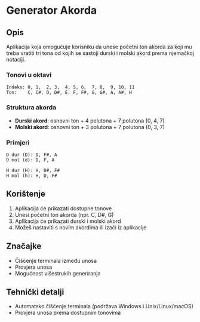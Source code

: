# Generator Akorda

## Opis
Aplikacija koja omogućuje korisniku da unese početni ton akorda za koji mu treba vratiti tri tona od kojih se sastoji durski i molski akord prema njemačkoj notaciji.



### Tonovi u oktavi
```
Indeks: 0, 1,  2, 3,  4, 5, 6,  7, 8,  9, 10, 11
Ton:    C, C#, D, D#, E, F, F#, G, G#, A, A#, H
```

### Struktura akorda
- **Durski akord**: osnovni ton + 4 polutona + 7 polutona (0, 4, 7)
- **Molski akord**: osnovni ton + 3 polutona + 7 polutona (0, 3, 7)

### Primjeri
```
D dur (D): D, F#, A
D mol (d): D, F, A

H dur (H): H, D#, F#
H mol (h): H, D, F#
```

## Korištenje
1. Aplikacija će prikazati dostupne tonove
2. Unesi početni ton akorda (npr. C, D#, G)
3. Aplikacija će prikazati durski i molski akord
4. Možeš nastaviti s novim akordima ili izaći iz aplikacije

## Značajke
- Čišćenje terminala između unosa
- Provjera unosa
- Mogućnost višestrukih generiranja

## Tehnički detalji
- Automatsko čišćenje terminala (podržava Windows i Unix/Linux/macOS)
- Provjera unosa prema dostupnim tonovima
